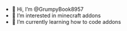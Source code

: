 - 👋 Hi, I’m @GrumpyBook8957
- 👀 I’m interested in minecraft addons
- 🌱 I’m currently learning how to code addons

<!---
GrumpyBook8957/GrumpyBook8957 is a ✨ special ✨ repository because its `README.md` (this file) appears on your GitHub profile.
You can click the Preview link to take a look at your changes.
--->
